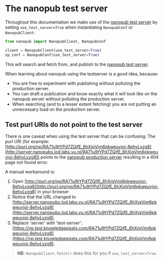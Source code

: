 # The nanopub test server
Throughout this documentation we make use of the
[nanopub test server](https://np.test.knowledgepixels.com/)
by setting `use_test_server=True` when instantiating `NanopubConf` or `NanopubClient`:
```python
from nanopub import NanopubClient, NanopubConf

client = NanopubClient(use_test_server=True)
np_conf = NanopubConf(use_test_server=True)
```
This will search and fetch from, and publish to the [nanopub test server](https://np.test.knowledgepixels.com/).

When learning about nanopub using the testserver is a good idea, because:
* You are free to experiment with publishing without polluting the production server.
* You can draft a publication and know exactly what it will look like on the nanopub server without polluting the production server.
* When searching (and to a lesser extent fetching) you are not putting an unnecessary load on the production server.

## Test purl URIs do not point to the test server
There is one caveat when using the test server that can be confusing:
The purl URI (for example: [http://purl.org/np/RA71u9tYPd7ZQifE_6hXjqVim6pkweuvjoi-8ehvLvzg8](http://server.nanopubs.lod.labs.vu.nl/RA71u9tYPd7ZQifE_6hXjqVim6pkweuvjoi-8ehvLvzg8))
points to the [nanopub production server](http://server.nanopubs.lod.labs.vu.nl/)
resulting in a 404 page not found error.

A manual workaround is:
1. Open [http://purl.org/np/RA71u9tYPd7ZQifE_6hXjqVim6pkweuvjoi-8ehvLvzg8](http://purl.org/np/RA71u9tYPd7ZQifE_6hXjqVim6pkweuvjoi-8ehvLvzg8)
 in your browser
2. Notice that the URL changed to [http://server.nanopubs.lod.labs.vu.nl/RA71u9tYPd7ZQifE_6hXjqVim6pkweuvjoi-8ehvLvzg8](http://server.nanopubs.lod.labs.vu.nl/RA71u9tYPd7ZQifE_6hXjqVim6pkweuvjoi-8ehvLvzg8).
3. Replace 'server' with 'test-server': [https://np.test.knowledgepixels.com/RA71u9tYPd7ZQifE_6hXjqVim6pkweuvjoi-8ehvLvzg8](https://np.test.knowledgepixels.com/RA71u9tYPd7ZQifE_6hXjqVim6pkweuvjoi-8ehvLvzg8).

> **NB**: `NanopubClient.fetch()` does this for you if `use_test_server=True`.
